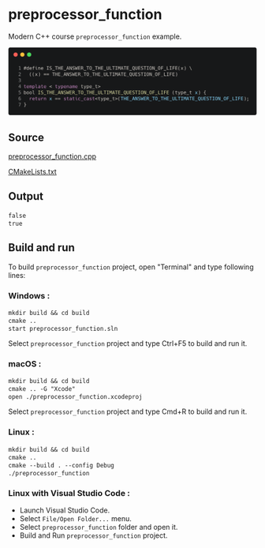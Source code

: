 # preprocessor_function

Modern C++ course `preprocessor_function` example.

![preprocessor_function](../../../docs/pictures/language_basics/preprocessor_function.png)

## Source

[preprocessor_function.cpp](preprocessor_function.cpp)

[CMakeLists.txt](CMakeLists.txt)

## Output

```
false
true
```

## Build and run

To build `preprocessor_function` project, open "Terminal" and type following lines:

### Windows :

``` shell
mkdir build && cd build
cmake .. 
start preprocessor_function.sln
```

Select `preprocessor_function` project and type Ctrl+F5 to build and run it.

### macOS :

``` shell
mkdir build && cd build
cmake .. -G "Xcode"
open ./preprocessor_function.xcodeproj
```

Select `preprocessor_function` project and type Cmd+R to build and run it.

### Linux :

``` shell
mkdir build && cd build
cmake .. 
cmake --build . --config Debug
./preprocessor_function
```

### Linux with Visual Studio Code :

* Launch Visual Studio Code.
* Select `File/Open Folder...` menu.
* Select `preprocessor_function` folder and open it.
* Build and Run `preprocessor_function` project.
